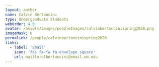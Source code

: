 ```yaml
---
layout: author
name: Calvin Bertoncini
type: Undergraduate Students
webOrder: 4.0
avatar: /assets/images/peopleImages/calvinbertoncinispring2020.png
imageMask: 0
permalink: /people/calvinbertoncinispring2020
links:
  - label: 'Email'
    icon: 'fas fa-fw fa-envelope square'
    url: mailto:clbertoncini@email.wm.edu
---
```

